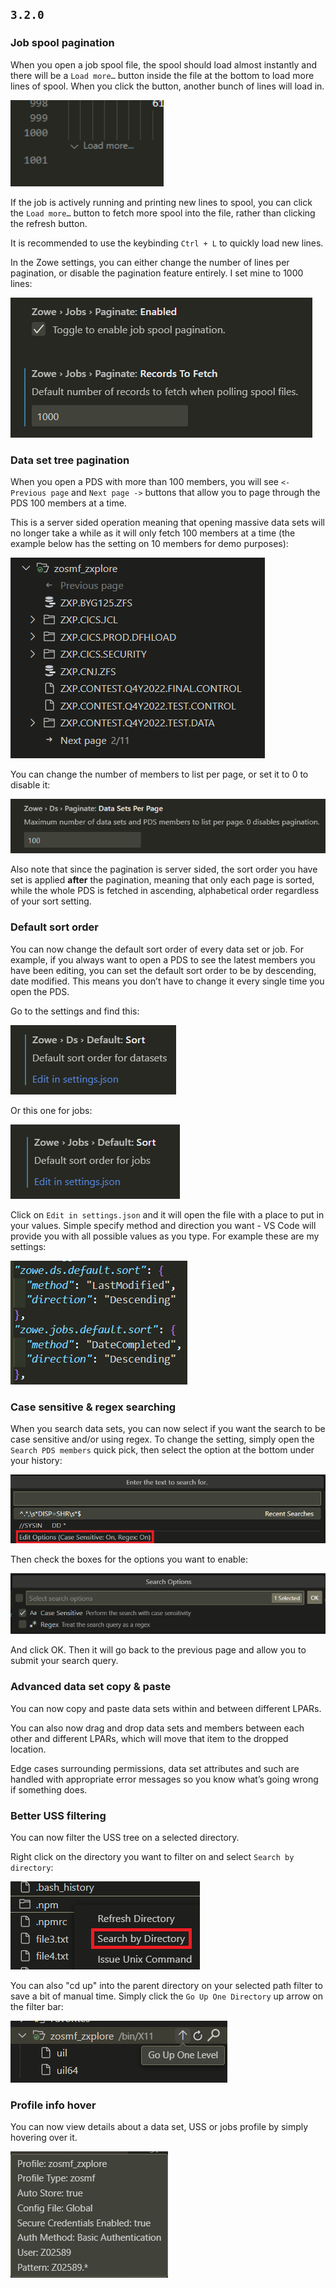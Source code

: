 ## `3.2.0`

### Job spool pagination

When you open a job spool file, the spool should load almost instantly and there will be a `Load more…` button inside the file at the bottom to load more lines of spool. When you click the button, another bunch of lines will load in.

![3.2-job-spool-1](./images/3.2-job-spool-1.png)

If the job is actively running and printing new lines to spool, you can click the `Load more…` button to fetch more spool into the file, rather than clicking the refresh button.

It is recommended to use the keybinding `Ctrl + L` to quickly load new lines.

In the Zowe settings, you can either change the number of lines per pagination, or disable the pagination feature entirely. I set mine to 1000 lines:

![3.2-job-spool-2](./images/3.2-job-spool-2.png)

### Data set tree pagination

When you open a PDS with more than 100 members, you will see `<- Previous page` and `Next page ->` buttons that allow you to page through the PDS 100 members at a time.

This is a server sided operation meaning that opening massive data sets will no longer take a while as it will only fetch 100 members at a time (the example below has the setting on 10 members for demo purposes):

![3.2-ds-pagination-1](./images/3.2-ds-pagination-1.png)

You can change the number of members to list per page, or set it to 0 to disable it:

![3.2-ds-pagination-2](./images/3.2-ds-pagination-2.png)

Also note that since the pagination is server sided, the sort order you have set is applied **after** the pagination, meaning that only each page is sorted, while the whole PDS is fetched in ascending, alphabetical order regardless of your sort setting.

### Default sort order

You can now change the default sort order of every data set or job. For example, if you always want to open a PDS to see the latest members you have been editing, you can set the default sort order to be by descending, date modified. This means you don’t have to change it every single time you open the PDS.

Go to the settings and find this:

![3.2-default-sort-1](./images/3.2-default-sort-1.png)

Or this one for jobs:

![3.2-default-sort-2](./images/3.2-default-sort-2.png)

Click on `Edit in settings.json` and it will open the file with a place to put in your values. Simple specify method and direction you want - VS Code will provide you with all possible values as you type. For example these are my settings:

![3.2-default-sort-3](./images/3.2-default-sort-3.png)

### Case sensitive & regex searching

When you search data sets, you can now select if you want the search to be case sensitive and/or using regex. To change the setting, simply open the `Search PDS members` quick pick, then select the option at the bottom under your history:

![3.2-search-1](./images/3.2-search-1.png)

Then check the boxes for the options you want to enable:

![3.2-search-2](./images/3.2-search-2.png)

And click OK. Then it will go back to the previous page and allow you to submit your search query.

### Advanced data set copy & paste

You can now copy and paste data sets within and between different LPARs.

You can also now drag and drop data sets and members between each other and different LPARs, which will move that item to the dropped location.

Edge cases surrounding permissions, data set attributes and such are handled with appropriate error messages so you know what’s going wrong if something does.

### Better USS filtering

You can now filter the USS tree on a selected directory.

Right click on the directory you want to filter on and select `Search by directory`:

![3.2-uss-filter-1](./images/3.2-uss-filter-1.png)

You can also "cd up" into the parent directory on your selected path filter to save a bit of manual time. Simply click the `Go Up One Directory` up arrow on the filter bar:

![3.2-uss-filter-2](./images/3.2-uss-filter-2.png)

### Profile info hover

You can now view details about a data set, USS or jobs profile by simply hovering over it.

![3.2-hover-1](./images/3.2-hover-1.png)
